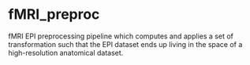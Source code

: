 # fMRI_preproc
fMRI EPI preprocessing pipeline which computes and applies a set of transformation such that the EPI dataset ends up living in the space of a high-resolution anatomical dataset.
